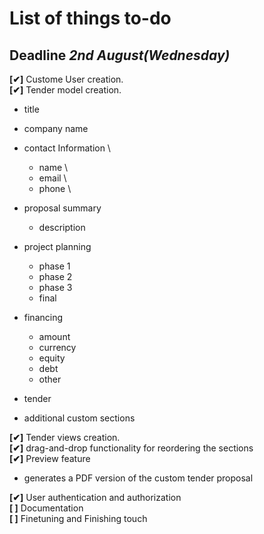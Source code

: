 # List of things to-do
## Deadline *2nd August(Wednesday)*

**[✔]** Custome User creation. \
**[✔]** Tender model creation.
- title
- company name
- contact Information \
    - name \
    - email \
    - phone \
- proposal summary
    - description
- project planning
    - phase 1
    - phase 2
    - phase 3
    - final 

- financing
    - amount
    - currency
    - equity
    - debt
    - other
- tender 
- additional custom sections

**[✔]** Tender views creation. \
**[✔]** drag-and-drop functionality for reordering the sections \
**[✔]** Preview feature
-  generates a PDF version of the custom tender
proposal

**[✔]** User authentication and authorization \
**[ ]** Documentation \
**[ ]** Finetuning and Finishing touch 